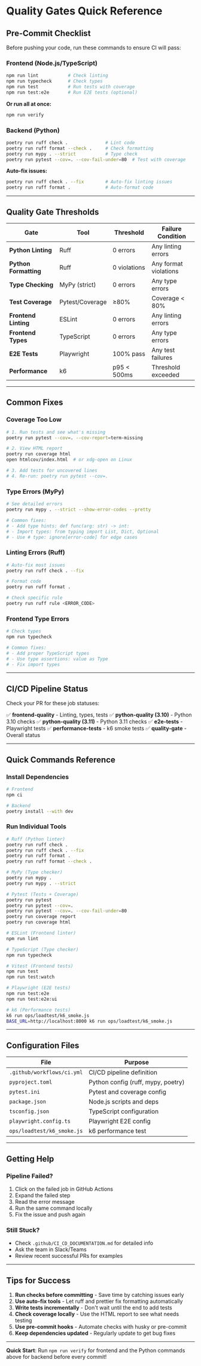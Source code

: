 # Quality Gates Quick Reference

## Pre-Commit Checklist

Before pushing your code, run these commands to ensure CI will pass:

### Frontend (Node.js/TypeScript)
```bash
npm run lint           # Check linting
npm run typecheck      # Check types
npm run test           # Run tests with coverage
npm run test:e2e       # Run E2E tests (optional)
```

**Or run all at once:**
```bash
npm run verify
```

### Backend (Python)
```bash
poetry run ruff check .              # Lint code
poetry run ruff format --check .     # Check formatting
poetry run mypy . --strict           # Type check
poetry run pytest --cov=. --cov-fail-under=80  # Test with coverage
```

**Auto-fix issues:**
```bash
poetry run ruff check . --fix        # Auto-fix linting issues
poetry run ruff format .             # Auto-format code
```

---

## Quality Gate Thresholds

| Gate | Tool | Threshold | Failure Condition |
|------|------|-----------|-------------------|
| **Python Linting** | Ruff | 0 errors | Any linting errors |
| **Python Formatting** | Ruff | 0 violations | Any format violations |
| **Type Checking** | MyPy (strict) | 0 errors | Any type errors |
| **Test Coverage** | Pytest/Coverage | ≥80% | Coverage < 80% |
| **Frontend Linting** | ESLint | 0 errors | Any linting errors |
| **Frontend Types** | TypeScript | 0 errors | Any type errors |
| **E2E Tests** | Playwright | 100% pass | Any test failures |
| **Performance** | k6 | p95 < 500ms | Threshold exceeded |

---

## Common Fixes

### Coverage Too Low
```bash
# 1. Run tests and see what's missing
poetry run pytest --cov=. --cov-report=term-missing

# 2. View HTML report
poetry run coverage html
open htmlcov/index.html  # or xdg-open on Linux

# 3. Add tests for uncovered lines
# 4. Re-run: poetry run pytest --cov=.
```

### Type Errors (MyPy)
```bash
# See detailed errors
poetry run mypy . --strict --show-error-codes --pretty

# Common fixes:
# - Add type hints: def func(arg: str) -> int:
# - Import types: from typing import List, Dict, Optional
# - Use # type: ignore[error-code] for edge cases
```

### Linting Errors (Ruff)
```bash
# Auto-fix most issues
poetry run ruff check . --fix

# Format code
poetry run ruff format .

# Check specific rule
poetry run ruff rule <ERROR_CODE>
```

### Frontend Type Errors
```bash
# Check types
npm run typecheck

# Common fixes:
# - Add proper TypeScript types
# - Use type assertions: value as Type
# - Fix import types
```

---

## CI/CD Pipeline Status

Check your PR for these job statuses:

✅ **frontend-quality** - Linting, types, tests
✅ **python-quality (3.10)** - Python 3.10 checks
✅ **python-quality (3.11)** - Python 3.11 checks
✅ **e2e-tests** - Playwright tests
✅ **performance-tests** - k6 smoke tests
✅ **quality-gate** - Overall status

---

## Quick Commands Reference

### Install Dependencies
```bash
# Frontend
npm ci

# Backend
poetry install --with dev
```

### Run Individual Tools
```bash
# Ruff (Python linter)
poetry run ruff check .
poetry run ruff check . --fix
poetry run ruff format .
poetry run ruff format --check .

# MyPy (Type checker)
poetry run mypy .
poetry run mypy . --strict

# Pytest (Tests + Coverage)
poetry run pytest
poetry run pytest --cov=.
poetry run pytest --cov=. --cov-fail-under=80
poetry run coverage report
poetry run coverage html

# ESLint (Frontend linter)
npm run lint

# TypeScript (Type checker)
npm run typecheck

# Vitest (Frontend tests)
npm run test
npm run test:watch

# Playwright (E2E tests)
npm run test:e2e
npm run test:e2e:ui

# k6 (Performance tests)
k6 run ops/loadtest/k6_smoke.js
BASE_URL=http://localhost:8000 k6 run ops/loadtest/k6_smoke.js
```

---

## Configuration Files

| File | Purpose |
|------|---------|
| `.github/workflows/ci.yml` | CI/CD pipeline definition |
| `pyproject.toml` | Python config (ruff, mypy, poetry) |
| `pytest.ini` | Pytest and coverage config |
| `package.json` | Node.js scripts and deps |
| `tsconfig.json` | TypeScript configuration |
| `playwright.config.ts` | Playwright E2E config |
| `ops/loadtest/k6_smoke.js` | k6 performance test |

---

## Getting Help

### Pipeline Failed?
1. Click on the failed job in GitHub Actions
2. Expand the failed step
3. Read the error message
4. Run the same command locally
5. Fix the issue and push again

### Still Stuck?
- Check `.github/CI_CD_DOCUMENTATION.md` for detailed info
- Ask the team in Slack/Teams
- Review recent successful PRs for examples

---

## Tips for Success

1. **Run checks before committing** - Save time by catching issues early
2. **Use auto-fix tools** - Let ruff and prettier fix formatting automatically
3. **Write tests incrementally** - Don't wait until the end to add tests
4. **Check coverage locally** - Use the HTML report to see what needs testing
5. **Use pre-commit hooks** - Automate checks with husky or pre-commit
6. **Keep dependencies updated** - Regularly update to get bug fixes

---

**Quick Start**: Run `npm run verify` for frontend and the Python commands above for backend before every commit!
